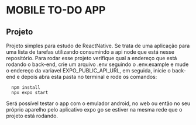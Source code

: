 # MOBILE TO-DO APP

## Projeto

Projeto simples para estudo de ReactNative. Se trata de uma aplicação para uma lista de tarefas utilizando consumindo a api node que está nesse repositório.
Para rodar esse projeto verifique qual a endereço que está rodando o back-end, crie um arquivo .env seguindo o .env.example e mude o endereço da variavel EXPO_PUBLIC_API_URL, em seguida, inicie o back-end e depois abra esta pasta no terminal e rode os comandos:

```
  npm install
  npx expo start
```

Será possível testar o app com o emulador android, no web ou então no seu próprio aparelho pelo aplicativo expo go se estiver na mesma rede que o projeto está rodando.

